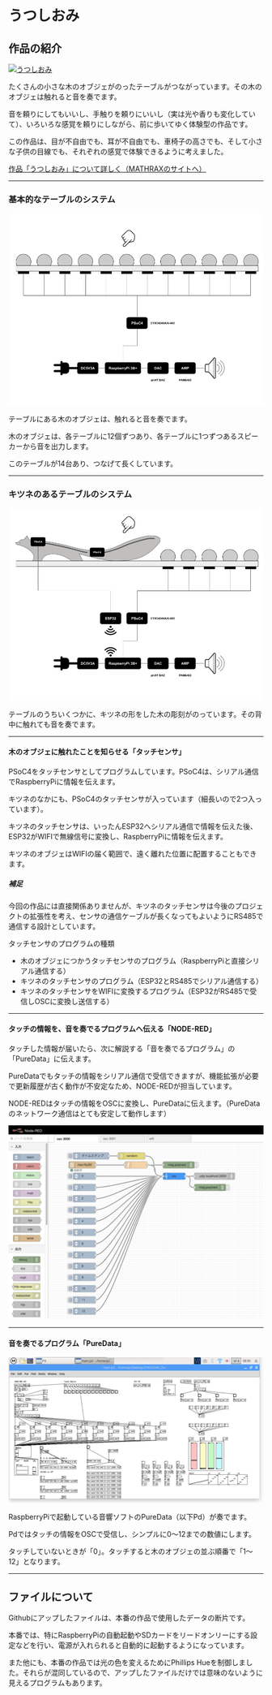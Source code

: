 # うつしおみ


## 作品の紹介

[![うつしおみ](http://img.youtube.com/vi/HiOy_eePyWg/0.jpg)](http://www.youtube.com/watch?v=HiOy_eePyWg "うつしおみ")

たくさんの小さな木のオブジェがのったテーブルがつながっています。その木のオブジェは触れると音を奏でます。

音を頼りにしてもいいし、手触りを頼りにいいし（実は光や香りも変化していて）、いろいろな感覚を頼りにしながら、前に歩いてゆく体験型の作品です。

この作品は、目が不自由でも、耳が不自由でも、車椅子の高さでも、そして小さな子供の目線でも、それぞれの感覚で体験できるように考えました。

<a href = "https://mathrax.com/contents/page10523">作品「うつしおみ」について詳しく（MATHRAXのサイトへ）</a>

---



### 基本的なテーブルのシステム

[![基本的なシステム](https://github.com/mathrax-s/utsushiomi/raw/garage/system_basic.png)]("system_basic")

テーブルにある木のオブジェは、触れると音を奏でます。

木のオブジェは、各テーブルに12個ずつあり、各テーブルに1つずつあるスピーカーから音を出力します。

このテーブルが14台あり、つなげて長くしています。

---



### キツネのあるテーブルのシステム


[![基本的なシステム](https://github.com/mathrax-s/utsushiomi/raw/garage/system_fox.png)]("system_fox")

テーブルのうちいくつかに、キツネの形をした木の彫刻がのっています。その背中に触れても音を奏でます。

---


#### **木のオブジェに触れたことを知らせる「タッチセンサ」**

PSoC4をタッチセンサとしてプログラムしています。PSoC4は、シリアル通信でRaspberryPiに情報を伝えます。

キツネのなかにも、PSoC4のタッチセンサが入っています（細長いので2つ入っています）。

キツネのタッチセンサは、いったんESP32へシリアル通信で情報を伝えた後、ESP32がWIFIで無線信号に変換し、RaspberryPiに情報を伝えます。

キツネのオブジェはWIFIの届く範囲で、遠く離れた位置に配置することもできます。

##### **補足**

今回の作品には直接関係ありませんが、キツネのタッチセンサは今後のプロジェクトの拡張性を考え、センサの通信ケーブルが長くなってもよいようにRS485で通信する設計としています。

タッチセンサのプログラムの種類

- 木のオブジェにつかうタッチセンサのプログラム（RaspberryPiと直接シリアル通信する）
- キツネのタッチセンサのプログラム（ESP32とRS485でシリアル通信する）
- キツネのタッチセンサをWIFIに変換するプログラム（ESP32がRS485で受信しOSCに変換し送信する）



---

#### **タッチの情報を、音を奏でるプログラムへ伝える「NODE-RED」**

タッチした情報が届いたら、次に解説する「音を奏でるプログラム」の「PureData」に伝えます。

PureDataでもタッチの情報をシリアル通信で受信できますが、機能拡張が必要で更新履歴が古く動作が不安定なため、NODE-REDが担当しています。

NODE-REDはタッチの情報をOSCに変換し、PureDataに伝えます。（PureDataのネットワーク通信はとても安定して動作します）

![NODE-RED](https://github.com/mathrax-s/utsushiomi/blob/garage/nde-red-preview.png?raw=true)

---

#### **音を奏でるプログラム「PureData」**

![PureData](https://github.com/mathrax-s/utsushiomi/blob/garage/puredata-preview.png?raw=true)

RaspberryPiで起動している音響ソフトのPureData（以下Pd）が奏でます。

Pdではタッチの情報をOSCで受信し、シンプルに0〜12までの数値にします。

タッチしていないときが「0」。タッチすると木のオブジェの並ぶ順番で「1〜12」となります。



---

## ファイルについて

Githubにアップしたファイルは、本番の作品で使用したデータの断片です。

本番では、特にRaspberryPiの自動起動やSDカードをリードオンリーにする設定などを行い、電源が入れられると自動的に起動するようになっています。

また他にも、本番の作品では光の色を変えるためにPhillips Hueを制御しました。それらが混同しているので、アップしたファイルだけでは意味のないように見えるプログラムもあります。


